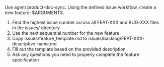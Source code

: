 Use agent product-doc-sync. Using the defined issue workflow, create a new feature: $ARGUMENTS. 

1. Find the highest issue number across all FEAT-XXX and BUG-XXX files in the issues/ directory
2. Use the next sequential number for the new feature
3. Copy issues/feature_template.md to issues/backlog/FEAT-XXX-descriptive-name.md
4. Fill out the template based on the provided description
5. Ask any questions you need to properly complete the feature specification
